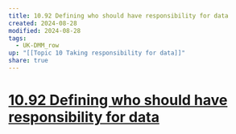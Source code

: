 ```yaml
---
title: 10.92 Defining who should have responsibility for data
created: 2024-08-28
modified: 2024-08-28
tags:
  - UK-DMM_row
up: "[[Topic 10 Taking responsibility for data]]"
share: true
---
```

# [10.92 Defining who should have responsibility for data](10.92%20Defining%20who%20should%20have%20responsibility%20for%20data.md)
